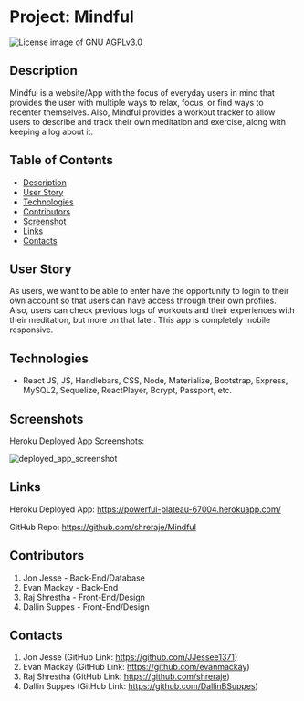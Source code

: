 # Project: Mindful

<img src="https://img.shields.io/badge/License-GNU AGPLv3.0-blue.svg" alt="License image of GNU AGPLv3.0" />
  
## Description
Mindful is a website/App with the focus of everyday users in mind that provides the user with multiple ways to relax, focus, or find ways to recenter themselves. Also, Mindful provides a workout tracker to allow users to describe and track their own meditation and exercise, along with keeping a log about it. 


## Table of Contents
* [Description](#description)
* [User Story](#userstory)
* [Technologies](#technologies)
* [Contributors](#contributors)
* [Screenshot](#screenshot)
* [Links](#links)
* [Contacts](#contacts)

## User Story
As users, we want to be able to enter have the opportunity to login to their own account so that users can have access through their own profiles. Also, users can check previous logs of workouts and their experiences with their meditation, but more on that later. This app is completely mobile responsive.

## Technologies
- React JS, JS, Handlebars, CSS, Node, Materialize, Bootstrap, Express, MySQL2, Sequelize, ReactPlayer, Bcrypt, Passport, etc.

## Screenshots
Heroku Deployed App Screenshots:

![deployed_app_screenshot](https://user-images.githubusercontent.com/61192734/104827131-7e33a680-580f-11eb-8b93-a6d500f46cbc.png)

## Links
Heroku Deployed App: https://powerful-plateau-67004.herokuapp.com/


GitHub Repo: https://github.com/shreraje/Mindful

## Contributors
1. Jon Jesse - Back-End/Database
2. Evan Mackay - Back-End
3. Raj Shrestha - Front-End/Design
4. Dallin Suppes - Front-End/Design



## Contacts
1. Jon Jesse (GitHub Link: https://github.com/JJessee1371)
2. Evan Mackay (GitHub Link: https://github.com/evanmackay)
3. Raj Shrestha (GitHub Link: https://github.com/shreraje)
4. Dallin Suppes (GitHub Link: https://github.com/DallinBSuppes)
